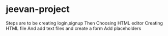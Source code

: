 # jeevan-project
Steps are to be creating login,signup
Then Choosing HTML editor
Creating HTML file
And add text files and create a form
Add placeholders
